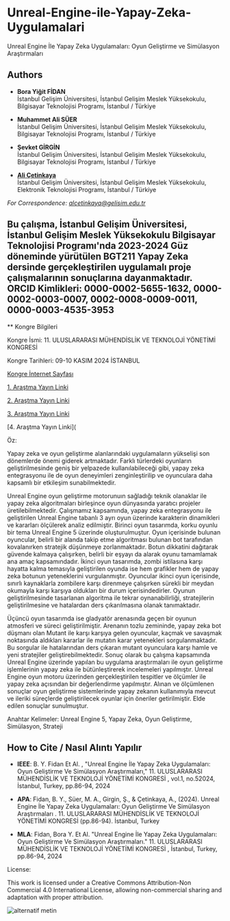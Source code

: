 # Unreal-Engine-ile-Yapay-Zeka-Uygulamalari

Unreal Engine İle Yapay Zeka Uygulamaları: Oyun Geliştirme ve Simülasyon Araştırmaları

## Authors

- **Bora Yiğit FİDAN**  
  İstanbul Gelişim Üniversitesi, İstanbul Gelişim Meslek Yüksekokulu, Bilgisayar Teknolojisi Programı, İstanbul / Türkiye
  
- **Muhammet Ali SÜER**  
  İstanbul Gelişim Üniversitesi, İstanbul Gelişim Meslek Yüksekokulu, Bilgisayar Teknolojisi Programı, İstanbul / Türkiye

- **Şevket GİRGİN**  
  İstanbul Gelişim Üniversitesi, İstanbul Gelişim Meslek Yüksekokulu, Bilgisayar Teknolojisi Programı, İstanbul / Türkiye

- [**Ali Çetinkaya**](https://scholar.google.com.tr/citations?user=XSEW-NcAAAAJ)  
  İstanbul Gelişim Üniversitesi, İstanbul Gelişim Meslek Yüksekokulu, Elektronik Teknolojisi Programı, İstanbul / Türkiye
  
*For Correspondence: alcetinkaya@gelisim.edu.tr*

##  Bu çalışma, İstanbul Gelişim Üniversitesi, İstanbul Gelişim Meslek Yüksekokulu Bilgisayar Teknolojisi Programı'nda 2023-2024 Güz döneminde yürütülen BGT211 Yapay Zeka dersinde gerçekleştirilen uygulamalı proje çalışmalarının sonuçlarına dayanmaktadır. ORCID Kimlikleri: 0000-0002-5655-1632, 0000-0002-0003-0007, 0002-0008-0009-0011, 0000-0003-4535-3953

** Kongre Bilgileri

Kongre İsmi: 11. ULUSLARARASI MÜHENDİSLİK VE TEKNOLOJİ YÖNETİMİ KONGRESİ
  
Kongre Tarihleri: 09-10 KASIM 2024 İSTANBUL

[Kongre İnternet Sayfası](https://www.muhendislikveteknolojiyonetimikongresi.org/bildiriayrinti/unreal-engine-ile-yapay-zeka-uygulamalari-oyun-gelistirme-ve-simulasyon-arastirmalari_1215)

[1. Araştma Yayın Linki](https://scholar.google.com.tr/citations?view_op=view_citation&hl=tr&user=XSEW-NcAAAAJ&sortby=pubdate&citation_for_view=XSEW-NcAAAAJ:7PzlFSSx8tAC)

[2. Araştma Yayın Linki](https://avesis.gelisim.edu.tr/yayin/6c6f1e81-d222-4b3b-bd3e-12af9136c285/unreal-engine-ile-yapay-zeka-uygulamalari-oyun-gelistirme-ve-simulasyon-arastirmalari)

[3. Araştma Yayın Linki](https://www.researchgate.net/profile/Ali-Cetinkaya-3/publication/379958866_UNREAL_ENGINE_ILE_YAPAY_ZEKA_UYGULAMALARI_OYUN_GELISTIRME_VE_SIMULASYON_ARASTIRMALARI/links/662410cef7d3fc287472bd54/UNREAL-ENGINE-ILE-YAPAY-ZEKA-UYGULAMALARI-OYUN-GELISTIRME-VE-SIMUeLASYON-ARASTIRMALARI.pdf) 

[4. Araştma Yayın Linki](

Öz:

Yapay zeka ve oyun geliştirme alanlarındaki uygulamaların yükselişi son dönemlerde önemi giderek artmaktadır. Farklı türlerdeki oyunların geliştirilmesinde geniş bir yelpazede kullanılabileceği gibi, yapay zeka entegrasyonu ile de oyun deneyimleri zenginleştirilip ve oyunculara daha kapsamlı bir etkileşim sunabilmektedir.

Unreal Engine oyun geliştirme motorunuın sağladığı teknik olanaklar ile yapay zeka algoritmaları birleşince oyun dünyasında yaratıcı projeler üretilebilmektedir. Çalışmamız kapsamında, yapay zeka entegrasyonu ile geliştirilen Unreal Engine tabanlı 3 ayrı oyun üzerinde karakterin dinamikleri ve kararları ölçülerek analiz edilmiştir. Birinci oyun tasarımda, korku oyunlu bir tema Unreal Engine 5 üzerinde oluşturulmuştur.  Oyun içerisinde bulunan oyuncular, belirli bir alanda takip etme algoritması bulunan bot tarafından kovalanırken stratejik düşünmeye zorlanmaktadır. Botun dikkatini dağıtarak güvende kalmaya çalışırken, belirli bir eşyayı da alarak oyunu tamamlamak ana amaç kapsamındadır. İkinci oyun tasarımda, zombi istilasına karşı hayatta kalma temasıyla geliştirilen oyunda ise hem grafikler hem de yapay zeka botunun yeteneklerini vurgulanmıştır. Oyuncular ikinci oyun içerisinde, sınırlı kaynaklarla zombilere karşı direnmeye çalışırken sürekli bir meydan okumayla karşı karşıya oldukları bir durum içerisindedirler. Oyunun geliştirilmesinde tasarlanan algoritma ile tekrar oynanabilirliği, stratejilerin geliştirilmesine ve hatalardan ders çıkarılmasına olanak tanımaktadır.

Üçüncü oyun tasarımda ise gladyatör arenasında geçen bir oyunun atmosferi ve süreci geliştirilmiştir. Arenanın tozlu zemininde, yapay zeka bot düşmanı olan Mutant ile karşı karşıya gelen oyuncular, kaçmak ve savaşmak noktasında aldıkları kararlar ile mutatın karar yetenekleri sorgulanmaktadır. Bu sorgular ile hatalarından ders çıkaran mutant oyunculara karşı hamle ve yeni stratejiler geliştirebilmektedir. 
Sonuç olarak bu çalışma kapsamında Unreal Engine üzerinde yapılan bu uygulama araştırmaları ile oyun geliştirme işlemlerinin yapay zeka ile bütünleştirerek incelemeleri yapılmıştır. Unreal Engine oyun motoru üzerinden gerçekleştirilen tespitler ve ölçümler ile yapay zeka açısından bir değerlendirme yapılmıştır. Alınan ve ölçümlenen sonuçlar oyun geliştirme sistemlerinde yapay zekanın kullanımıyla mevcut ve ileriki süreçlerde geliştirilecek oyunlar için öneriler getirilmiştir. Elde edilen sonuçlar sunulmuştur. 

Anahtar Kelimeler: Unreal Engine 5, Yapay Zeka, Oyun Geliştirme, Simülasyon, Strateji

## How to Cite / Nasıl Alıntı Yapılır

- **IEEE**: B. Y.  Fidan Et Al. , "Unreal Engine İle Yapay Zeka Uygulamaları: Oyun Geliştirme Ve Simülasyon Araştırmaları,"  11. ULUSLARARASI MÜHENDİSLİK VE TEKNOLOJİ YÖNETİMİ KONGRESİ , vol.1, no.52024, İstanbul, Turkey, pp.86-94, 2024                          

- **APA**: Fidan, B. Y., Süer, M. A., Girgin, Ş., & Çetinkaya, A., (2024). Unreal Engine İle Yapay Zeka Uygulamaları: Oyun Geliştirme Ve Simülasyon Araştırmaları . 11. ULUSLARARASI MÜHENDİSLİK VE TEKNOLOJİ YÖNETİMİ KONGRESİ (pp.86-94). İstanbul, Turkey            

- **MLA**: Fidan, Bora Y. Et Al. "Unreal Engine İle Yapay Zeka Uygulamaları: Oyun Geliştirme Ve Simülasyon Araştırmaları." 11. ULUSLARARASI MÜHENDİSLİK VE TEKNOLOJİ YÖNETİMİ KONGRESİ , İstanbul, Turkey, pp.86-94, 2024

License:

This work is licensed under a Creative Commons Attribution-Non Commercial 4.0 International License, allowing non-commercial sharing and adaptation with proper attribution.

![alternatif metin](https://github.com/acetinkaya/Tahmin-ve-Ongoru-Islemlerinde-Yapay-Zeka-Uygulamalari/blob/main/bildiri1.png)
